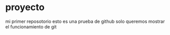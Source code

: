 # proyecto
mi primer reposotorio
esto es una prueba de  github 
solo queremos mostrar  el funcionamiento de git
